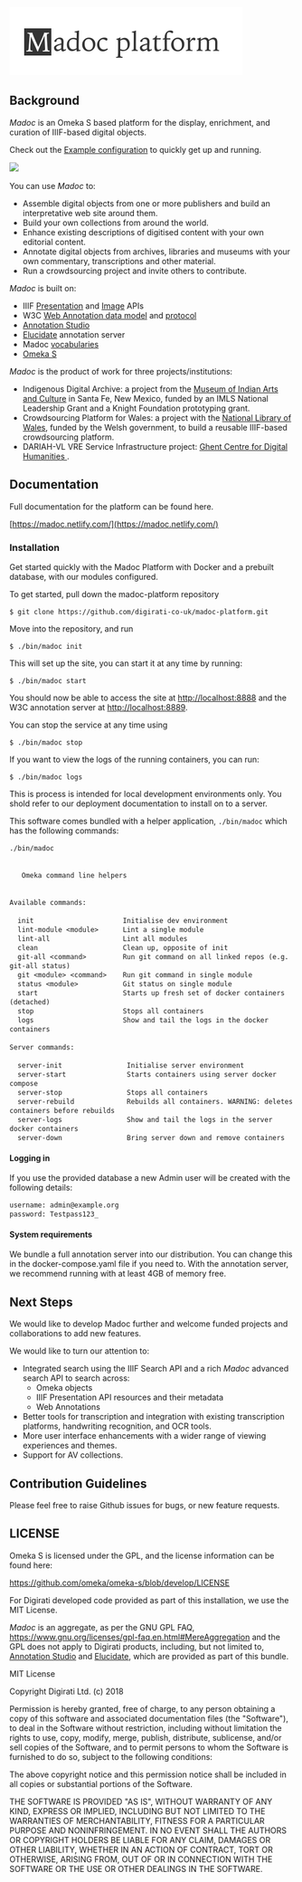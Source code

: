 <img src="https://raw.githubusercontent.com/digirati-co-uk/madoc-platform/master/madoc-logo.png" width="413" />

## Background

_Madoc_ is an Omeka S based platform for the display, enrichment, and curation of IIIF-based digital objects.

Check out the [Example configuration](https://github.com/digirati-co-uk/madoc-example-config) to quickly get up and running.

![](https://i.imgur.com/HSDXvUL.png)


You can use _Madoc_ to:

* Assemble digital objects from one or more publishers and build an interpretative web site around them.
* Build your own collections from around the world.
* Enhance existing descriptions of digitised content with your own editorial content.
* Annotate digital objects from archives, libraries and museums with your own commentary, transcriptions and other material.
* Run a crowdsourcing project and invite others to contribute.

_Madoc_ is built on:

* IIIF [Presentation](https://iiif.io/api/presentation/2.1) and [Image](https://iiif.io/api/image/2.1/) APIs
* W3C [Web Annotation data model](https://www.w3.org/TR/annotation-model/) and [protocol](https://www.w3.org/TR/annotation-protocol/)
* [Annotation Studio](https://annotation-studio.digirati.com/)
* [Elucidate](https://github.com/dlcs/elucidate-server) annotation server
* Madoc [vocabularies](https://github.com/digirati-co-uk/annotation-vocab)
* [Omeka S](https://omeka.org/s/)

_Madoc_ is the product of work for three projects/institutions:

* Indigenous Digital Archive: a project from the [Museum of Indian Arts and Culture](http://indianartsandculture.org/) in Santa Fe, New Mexico, funded by an IMLS National Leadership Grant and a Knight Foundation prototyping grant.
* Crowdsourcing Platform for Wales: a project with the [National Library of Wales](https://www.library.wales/), funded by the Welsh government, to build a reusable IIIF-based crowdsourcing platform.
* DARIAH-VL VRE Service Infrastructure project: [Ghent Centre for Digital Humanities ](https://www.ghentcdh.ugent.be/).


## Documentation

Full documentation for the platform can be found here.

[https://madoc.netlify.com/](https://madoc.netlify.com/)

### Installation

Get started quickly with the Madoc Platform with Docker and a prebuilt database, with our modules configured.

To get started, pull down the madoc-platform repository

```
$ git clone https://github.com/digirati-co-uk/madoc-platform.git
```

Move into the repository, and run

```
$ ./bin/madoc init
```

This will set up the site, you can start it at any time by running:
```
$ ./bin/madoc start
```

You should now be able to access the site at [http://localhost:8888](http://localhost:8888) and the W3C annotation server at [http://localhost:8889](http://localhost:8889).

You can stop the service at any time using

```
$ ./bin/madoc stop
```

If you want to view the logs of the running containers, you can run:
```
$ ./bin/madoc logs
```

This is process is intended for local development environments only. You shold refer to our deployment documentation to install on to a server.

This software comes bundled with a helper application, `./bin/madoc` which has the following commands:


```
./bin/madoc


   Omeka command line helpers


Available commands:

  init                      Initialise dev environment
  lint-module <module>      Lint a single module
  lint-all                  Lint all modules
  clean                     Clean up, opposite of init
  git-all <command>         Run git command on all linked repos (e.g. git-all status)
  git <module> <command>    Run git command in single module
  status <module>           Git status on single module
  start                     Starts up fresh set of docker containers (detached)
  stop                      Stops all containers
  logs                      Show and tail the logs in the docker containers

Server commands:

  server-init                Initialise server environment
  server-start               Starts containers using server docker compose
  server-stop                Stops all containers
  server-rebuild             Rebuilds all containers. WARNING: deletes containers before rebuilds
  server-logs                Show and tail the logs in the server docker containers
  server-down                Bring server down and remove containers
```

#### Logging in
If you use the provided database a new Admin user will be created with the following details:
```
username: admin@example.org
password: Testpass123_
```

#### System requirements

We bundle a full annotation server into our distribution. You can change this in the docker-compose.yaml file if you need to. With the annotation server, we recommend running with at least 4GB of memory free.

## Next Steps

We would like to develop Madoc further and welcome funded projects and collaborations to add new features. 

We would like to turn our attention to:

* Integrated search using the IIIF Search API and a rich _Madoc_ advanced search API to search across:
    *  Omeka objects
    *  IIIF Presentation API resources and their metadata
    *  Web Annotations
* Better tools for transcription and integration with existing transcription platforms, handwriting recognition,  and OCR tools.
* More user interface enhancements with a wider range of viewing experiences and themes.
* Support for AV collections.


## Contribution Guidelines


Please feel free to raise Github issues for bugs, or new feature requests.

## LICENSE

Omeka S is licensed under the GPL, and the license information can be found here:

https://github.com/omeka/omeka-s/blob/develop/LICENSE

For Digirati developed code provided as part of this installation, we use the MIT License. 

_Madoc_ is an aggregate, as per the GNU GPL FAQ, https://www.gnu.org/licenses/gpl-faq.en.html#MereAggregation and the GPL does not apply to Digirati products, including, but not limited to, [Annotation Studio](https://annotation-studio.digirati.com/) and [Elucidate](https://github.com/dlcs/elucidate-server), which are provided as part of this bundle.

MIT License

Copyright Digirati Ltd. (c) 2018

Permission is hereby granted, free of charge, to any person obtaining a copy of this software and associated documentation files (the "Software"), to deal in the Software without restriction, including without limitation the rights to use, copy, modify, merge, publish, distribute, sublicense, and/or sell copies of the Software, and to permit persons to whom the Software is furnished to do so, subject to the following conditions:

The above copyright notice and this permission notice shall be included in all copies or substantial portions of the Software.

THE SOFTWARE IS PROVIDED "AS IS", WITHOUT WARRANTY OF ANY KIND, EXPRESS OR IMPLIED, INCLUDING BUT NOT LIMITED TO THE WARRANTIES OF MERCHANTABILITY, FITNESS FOR A PARTICULAR PURPOSE AND NONINFRINGEMENT. IN NO EVENT SHALL THE AUTHORS OR COPYRIGHT HOLDERS BE LIABLE FOR ANY CLAIM, DAMAGES OR OTHER LIABILITY, WHETHER IN AN ACTION OF CONTRACT, TORT OR OTHERWISE, ARISING FROM, OUT OF OR IN CONNECTION WITH THE SOFTWARE OR THE USE OR OTHER DEALINGS IN THE SOFTWARE.

